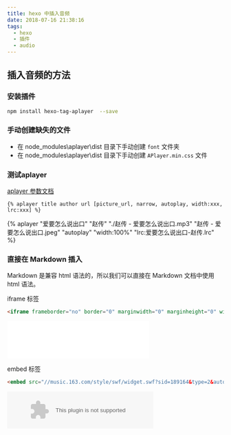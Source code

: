```yaml
---
title: hexo 中插入音频
date: 2018-07-16 21:38:16
tags:
  - hexo
  - 插件
  - audio
---
```

## 插入音频的方法

### 安装插件

``` bash
npm install hexo-tag-aplayer  --save
```
<!--more-->

### 手动创建缺失的文件

- 在 node_modules\aplayer\dist 目录下手动创建 `font` 文件夹
- 在 node_modules\aplayer\dist 目录下手动创建 `APlayer.min.css` 文件

### 测试aplayer

[aplayer 参数文档](https://github.com/liaoyajun/hexo-tag-aplayer)
``` plain
{% aplayer title author url [picture_url, narrow, autoplay, width:xxx, lrc:xxx] %}
```
{% aplayer "爱要怎么说出口" "赵传" "./赵传 - 爱要怎么说出口.mp3" "赵传 - 爱要怎么说出口.jpeg" "autoplay" "width:100%" "lrc:爱要怎么说出口-赵传.lrc" %}

### 直接在 Markdown 插入

Markdown 是兼容 html 语法的，所以我们可以直接在 Markdown 文档中使用 html 语法。

iframe 标签
``` html
<iframe frameborder="no" border="0" marginwidth="0" marginheight="0" width=330 height=86 src="//music.163.com/outchain/player?type=2&id=189164&auto=1&height=66"></iframe>
```
<iframe frameborder="no" border="0" marginwidth="0" marginheight="0" width=330 height=86 src="//music.163.com/outchain/player?type=2&id=189164&auto=1&height=66"></iframe>

embed 标签
``` html
<embed src="//music.163.com/style/swf/widget.swf?sid=189164&type=2&auto=1&width=320&height=66" width="340" height="86"  allowNetworking="all"></embed>
```
<embed src="//music.163.com/style/swf/widget.swf?sid=189164&type=2&auto=1&width=320&height=66" width="340" height="86"  allowNetworking="all"></embed>




